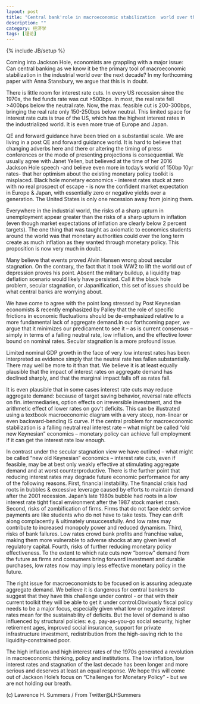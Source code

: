 ```yaml
---
layout: post
title: "Central bank'role in macroeconomic stabilization  world over the next decade"
description: ""
category: 经济学
tags: [理论]
---
```

{% include JB/setup %}



<p>Coming into Jackson Hole, economists are grappling with a major issue: Can central banking as we know it be the primary tool of macroeconomic stabilization in the industrial world over the next decade? In my forthcoming paper with Anna Stansbury, we argue that this is in doubt. 
</p>

<p>There is little room for interest rate cuts. In every US recession since the 1970s, the fed funds rate was cut >500bps. In most, the real rate fell >400bps below the neutral rate. Now, the max. feasible cut is 200-300bps, bringing the real rate only 150-250bps below neutral. This limited space for interest rate cuts is true of the US, which has the highest interest rates in the industrialized world. It is even more true of Europe and Japan.
</p>

<p>QE and forward guidance have been tried on a substantial scale. We are living in a post QE and forward guidance world. It is hard to believe that changing adverbs here and there or altering the timing of press conferences or the mode of presenting projections is consequential. We usually agree with Janet Yellen, but believed at the time of her 2016 Jackson Hole speech -and believe even more in today’s world of 150bp 10yr rates- that her optimism about the existing monetary policy toolkit is misplaced. Black hole monetary economics - interest rates stuck at zero with no real prospect of escape - is now the confident market expectation in Europe & Japan, with essentially zero or negative yields over a generation. The United States is only one recession away from joining them. 
</p>

<p>Everywhere in the industrial world, the risks of a sharp upturn in unemployment appear greater than the risks of a sharp upturn in inflation (even though market expectations of inflation are clearly below 2 percent targets). The one thing that was taught as axiomatic to economics students around the world was that monetary authorities could over the long term create as much inflation as they wanted through monetary policy. This proposition is now very much in doubt. </p>

<p>Many believe that events proved Alvin Hansen wrong about secular stagnation. On the contrary, the fact that it took WW2 to lift the world out of depression proves his point. Absent the military buildup, a liquidity trap deflation scenario would likely have persisted. Call it the black hole problem, secular stagnation, or Japanification, this set of issues should be what central banks are worrying about. </p>


<p>We have come to agree with the point long stressed by Post Keynesian economists & recently emphasized by Palley that the role of specific frictions in economic fluctuations should be de-emphasized relative to a more fundamental lack of aggregate demand.In our forthcoming paper, we argue that it minimizes our predicament to see it – as is current consensus – simply in terms of a falling neutral rate, low inflation, and the effective lower bound on nominal rates. Secular stagnation is a more profound issue.  </p>


<p>Limited nominal GDP growth in the face of very low interest rates has been interpreted as evidence simply that the neutral rate has fallen substantially. There may well be more to it than that. We believe it is at least equally plausible that the impact of interest rates on aggregate demand has declined sharply, and that the marginal impact falls off as rates fall. </p>


<p>It is even plausible that in some cases interest rate cuts may reduce aggregate demand: because of target saving behavior, reversal rate effects on fin. intermediaries, option effects on irreversible investment, and the arithmetic effect of lower rates on gov’t deficits. This can be illustrated using a textbook macroeconomic diagram with a very steep, non-linear or even backward-bending IS curve. If the central problem for macroeconomic stabilization is a falling neutral real interest rate – what might be called “old new Keynesian” economics – monetary policy can achieve full employment if it can get the interest rate low enough. </p>
 
 
<p>In contrast under the secular stagnation view we have outlined – what might be called “new old Keynesian” economics – interest rate cuts, even if feasible, may be at best only weakly effective at stimulating aggregate demand and at worst counterproductive. There is the further point that reducing interest rates may degrade future economic performance for any of the following reasons. First, financial instability. The financial crisis had roots in bubbles & excessive leverage caused by efforts to maintain demand after the 2001 recession. Japan’s late 1980s bubble had roots in a low interest rate tight fiscal environment after the 1987 stock market crash. Second, risks of zombification of firms. Firms that do not face debt service payments are like students who do not have to take tests. They can drift along complacently & ultimately unsuccessfully. And low rates may contribute to increased monopoly power and reduced dynamism. Third, risks of bank failures. Low rates crowd bank profits and franchise value, making them more vulnerable to adverse shocks at any given level of regulatory capital. Fourth, risks of further reducing monetary policy effectiveness. To the extent to which rate cuts now “borrow” demand from the future as firms and consumers bring forward investment and durable purchases, low rates now may imply less effective monetary policy in the future. </p>


<p> The right issue for macroeconomists to be focused on is assuring adequate aggregate demand. We believe it is dangerous for central bankers to suggest that they have this challenge under control - or that with their current toolkit they will be able to get it under control.Obviously fiscal policy needs to be a major focus, especially given what low or negative interest rates mean for the sustainability of deficits. But the level of demand is also influenced by structural policies: e.g. pay-as-you-go social security, higher retirement ages, improved social insurance, support for private infrastructure investment, redistribution from the high-saving rich to the liquidity-constrained poor. 
</p>
<p> The high inflation and high interest rates of the 1970s generated a revolution in macroeconomic thinking, policy and institutions. The low inflation, low interest rates and stagnation of the last decade has been longer and more serious and deserves at least an equal response. We hope this will come out of Jackson Hole’s focus on “Challenges for Monetary Policy” - but we are not holding our breath. </p>
<p> </p>


<p> </p>

<p> </p>










<p> </p>
<p>(c) Lawrence H. Summers  / From Twitter@LHSummers </p>




















